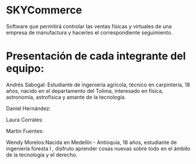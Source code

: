 # SKYCommerce
Software que permitirá controlar las ventas físicas y virtuales de una empresa de manufactura y hacerles el correspondiente seguimiento.
# Presentación de cada integrante del equipo:
Andrés Sabogal: Estudiante de ingeniería agrícola, técnico en carpintería, 18 años, nacido en el departamento del Tolima, interesado en física, astronomía, astrofísica y amante de la tecnología.

Daniel Hernández:

Laura Corrales:

Martin Fuentes:

Wendy Morelos:Nacida en Medellín - Antioquia,  18 años, estudiante de ingeniería foresta l , disfruto aprender cosas nuevas sobre todo en el ámbito de la tecnología y el derecho.

